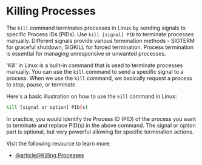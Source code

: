 # Killing Processes

The `kill` command terminates processes in Linux by sending signals to specific Process IDs (PIDs). Use `kill [signal] PID` to terminate processes manually. Different signals provide various termination methods - SIGTERM for graceful shutdown, SIGKILL for forced termination. Process termination is essential for managing unresponsive or unwanted processes.

'Kill' in Linux is a built-in command that is used to terminate processes manually. You can use the `kill` command to send a specific signal to a process. When we use the `kill` command, we basically request a process to stop, pause, or terminate.

Here's a basic illustration on how to use the `kill` command in Linux:

```bash
kill [signal or option] PID(s)
```

In practice, you would identify the Process ID (PID) of the process you want to terminate and replace PID(s) in the above command. The signal or option part is optional, but very powerful allowing for specific termination actions.

Visit the following resource to learn more:

- [@article@Killing Processes](https://linuxjourney.com/lesson/killing-processes)
